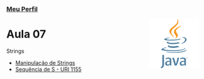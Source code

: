 ### [Meu Perfil](http://phstefen.github.io/)

<img align="right" src="../../img/java.png" width="130"/>

# Aula 07
Strings

* [Manipulação de Strings](https://github.com/phStefen/aulas-java/tree/master/projetos/aula-07/ManipulacaoDeStrings)
* [Sequência de S - URI 1155](https://github.com/phStefen/aulas-java/tree/master/projetos/aula-07/ValorDeS)